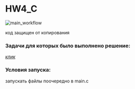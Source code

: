 # HW4_C
![main_workflow](https://github.com/EgorikA4/IE/actions/workflows/pylint.yml/badge.svg)

код защищен от копирования
### Задачи для которых было выполнено решение:
[*клик*](https://salty-rib-e3f.notion.site/HW4-d6133c5037154bedac6a051dc231af93)

### Условия запуска:
запускать файлы поочередно в main.c

